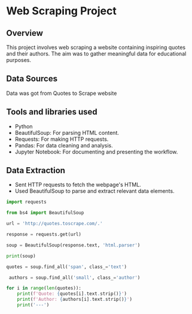 # Web Scraping Project

## Overview
This project involves web scraping a website containing inspiring quotes and their authors. The aim was to gather meaningful data for educational purposes.

## Data Sources
Data was got from Quotes to Scrape website

## Tools and libraries used
- Python
- BeautifulSoup: For parsing HTML content.
- Requests: For making HTTP requests.
- Pandas: For data cleaning and analysis.
- Jupyter Notebook: For documenting and presenting the workflow.

## Data Extraction
- Sent HTTP requests to fetch the webpage's HTML.
- Used BeautifulSoup to parse and extract relevant data elements.

```python
import requests

from bs4 import BeautifulSoup

url = 'http://quotes.toscrape.com/.'

response = requests.get(url)

soup = BeautifulSoup(response.text, 'html.parser')

print(soup)
```

```python
quotes = soup.find_all('span', class_='text')

 authors = soup.find_all('small', class_='author')

for i in range(len(quotes)):
    print(f'Quote: {quotes[i].text.strip()}')
    print(f'Author: {authors[i].text.strip()}')
    print('---')
```


